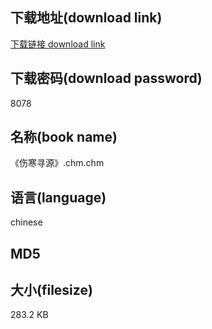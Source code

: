 ## 下载地址(download link)
[下载链接 download link](https://tutu365.netlify.app/?s=%E3%80%8A%E4%BC%A4%E5%AF%92%E5%AF%BB%E6%BA%90%E3%80%8B.chm)

## 下载密码(download password)
8078

## 名称(book name)
《伤寒寻源》.chm.chm

## 语言(language)
chinese

## MD5


## 大小(filesize)
283.2 KB
